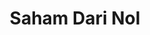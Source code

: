 ---
id: 00003
title: Saham Dari Nol
description: Youtube Creator
img: https://i.ibb.co/bPZpsW7/saham-dari-nol.png
content:
  - id: uGzToPCX8nU
    title: Apa itu Saham?
    minutes: 7
  - id: XQwUFRKLevg
    title: Bagaimana Cara Beli Saham?
    minutes: 8
  - id: pfvT6O07dHw
    title: 2 Cara Download Laporan Keuangan Perusahaan
    minutes: 7
  - id: zIxJb5UXHFw
    title: Cara Hitung Pertumbuhan Penjualan Perusahaan
    minutes: 12
  - id: xsQXz_glug4
    title: Apa itu Dividen?
    minutes: 9
  - id: 5Nh7py4sUTo
    title: Apa itu Aset Liabilitas Ekuitas Laba?
    minutes: 9
  - id: KogejuJk6lY
    title: Apa itu Capital Gain Saham?
    minutes: 7
  - id: vLYoYsKWY5U
    title: Apa Itu ROE?
    minutes: 20
  - id: UUpMMZL1pkE
    title: Cara Menghitung Harga Wajar Saham (PBV)
    minutes: 11
  - id: NiaXDTyn9Q0
    title: Pentingnya Gross Margin dalam Laporan Keuangan!
    minutes: 10
  - id: uMjzuBwoIRM
    title: Cara Memahami Jual dan Beli Saham di Aplikasi
    minutes: 21
---